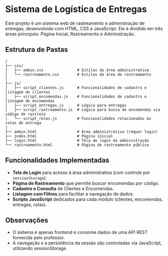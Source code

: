 
# Sistema de Logística de Entregas

Este projeto é um sistema web de rastreamento e administração de entregas, desenvolvido com HTML, CSS e JavaScript. Ele é dividido em três áreas principais: Página Inicial, Rastreamento e Administração.

## Estrutura de Pastas

```
/
├── css/
│   ├── admin.css               # Estilos da área administrativa
│   └── rastreamento.css        # Estilos da área de rastreamento
│
├── js/
│   ├── script_clientes.js      # Funcionalidades de cadastro e listagem de clientes
│   ├── script_encomendas.js    # Funcionalidades de cadastro e listagem de encomendas
│   ├── script_entregas.js      # Lógica para entregas
│   ├── script_rastreamento.js  # Lógica para busca de encomendas via código de rastreio
│   └── script_rotas.js         # Funcionalidades relacionadas às rotas de entrega
│
├── admin.html                  # Área administrativa (requer login)
├── index.html                  # Página inicial
├── login.html                  # Tela de login da administração
└── rastreamento.html           # Página de rastreamento público
```

##  Funcionalidades Implementadas

-  **Tela de Login** para acesso à área administrativa (com controle por `sessionStorage`).
-  **Página de Rastreamento** que permite buscar encomendas por código.
-  **Cadastro e Consulta** de Clientes e Encomendas.
-  **Listagem com Filtros** para facilitar a navegação de dados.
-  **Scripts JavaScript** dedicados para cada módulo (clientes, encomendas, entregas, rotas).

##  Observações

- O sistema é apenas frontend e consome dados de uma API REST fornecida pelo professor.
- A navegação e a persistência da sessão são controladas via JavaScript, utilizando sessionStorage.
